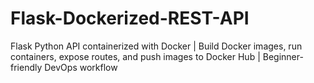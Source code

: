 # Flask-Dockerized-REST-API
Flask Python API containerized with Docker | Build Docker images, run containers, expose routes, and push images to Docker Hub | Beginner-friendly DevOps workflow
